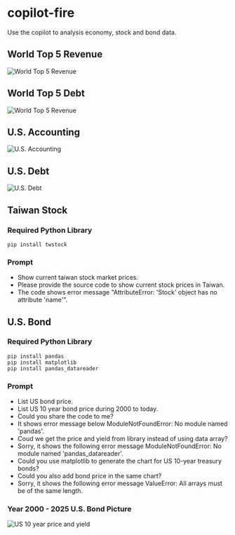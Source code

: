 # copilot-fire
Use the copilot to analysis economy, stock and bond data. 

## World Top 5 Revenue

![World Top 5 Revenue](../../blob/master/world-revenue/pictures/world-revenue.png)

## World Top 5 Debt

![World Top 5 Revenue](../../blob/master/world-debt/pictures/world-debt.png)

## U.S. Accounting

![U.S. Accounting](../../blob/master/us-account/pictures/us-account.png)

## U.S. Debt

![U.S. Debt](../../blob/master/us-debt/pictures/us-debt.png)

## Taiwan Stock

### Required Python Library

```
pip install twstock
```

### Prompt

* Show current taiwan stock market prices.
* Please provide the source code to show current stock prices in Taiwan.
* The code shows error message "AttributeError: 'Stock' object has no attribute 'name'".


## U.S. Bond 

### Required Python Library

```
pip install pandas
pip install matplotlib
pip install pandas_datareader
```

### Prompt

* List US bond price.
* List US 10 year bond price during 2000 to today.
* Could you share the code to me?
* It shows error message below ModuleNotFoundError: No module named 'pandas'.
* Coud we get the price and yield from library instead of using data array?
* Sorry, it shows the following error message ModuleNotFoundError: No module named 'pandas_datareader'.
* Could you use matplotlib to generate the chart for US 10-year treasury bonds?
* Could you also add bond price in the same chart?
* Sorry, it shows the following error message ValueError: All arrays must be of the same length.

### Year 2000 - 2025 U.S. Bond Picture 

![US 10 year price and yield](../../blob/master/us-bond/pictures/us-10_price_yield.png)


